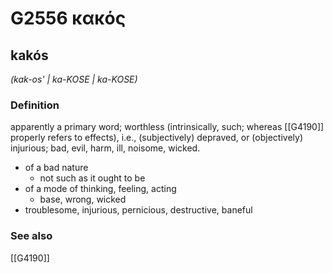 # G2556 κακός

## kakós

_(kak-os' | ka-KOSE | ka-KOSE)_

### Definition

apparently a primary word; worthless (intrinsically, such; whereas [[G4190]] properly refers to effects), i.e., (subjectively) depraved, or (objectively) injurious; bad, evil, harm, ill, noisome, wicked.

- of a bad nature
  - not such as it ought to be
- of a mode of thinking, feeling, acting
  - base, wrong, wicked
- troublesome, injurious, pernicious, destructive, baneful

### See also

[[G4190]]

